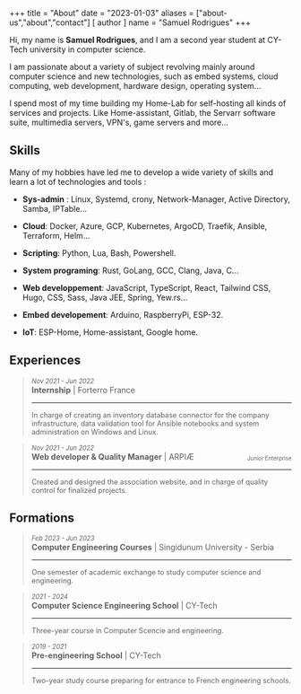 +++
title = "About"
date = "2023-01-03"
aliases = ["about-us","about","contact"]
[ author ]
  name = "Samuel Rodrigues"
+++

<style>
.date {
  font-style: italic;
  font-size: .8em
}

.job-title {
  margin-top: 6px;
  margin-bottom: 6px;
  font-weight: normal;
}
.job-post {
  margin-top: 6px;
  margin-bottom: 6px;
  font-weight: bold;
}
.job-desc {
  font-size: .9em
}
.company-notes {
  padding-top: 6px;
  font-size: 0.7em;
}
.job-title-container {
  display: flex;
  justify-content: space-between;
  align-item: center;
}
</style>

Hi, my name is **Samuel Rodrigues**, and I am a second year student at CY-Tech
university in computer science.

I am passionate about a variety of subject revolving mainly around computer
science and new technologies, such as embed systems, cloud computing,
web development, hardware design, operating system...

I spend most of my time building my Home-Lab for self-hosting all kinds of
services and projects. Like Home-assistant, Gitlab, the Servarr software suite,
multimedia servers, VPN's, game servers and more...

## Skills

Many of my hobbies have led me to develop a wide variety of skills and learn
a lot of technologies and tools :

- **Sys-admin** : Linux, Systemd, crony, Network-Manager, Active Directory, Samba,
IPTable...

- **Cloud**: Docker, Azure, GCP, Kubernetes, ArgoCD,
Traefik, Ansible, Terraform, Helm...

- **Scripting**: Python, Lua, Bash, Powershell.

- **System programing**: Rust, GoLang, GCC, Clang, Java, C...

- **Web developpement**: JavaScript, TypeScript, React, Tailwind CSS, Hugo, CSS,
Sass, Java JEE, Spring, Yew.rs...

- **Embed developement**: Arduino, RaspberryPi, ESP-32.

- **IoT**: ESP-Home, Home-assistant, Google home.

## Experiences

> <div>
>   <span class="date">Nov 2021 - Jun 2022</span> <br>
>   <div class="job-title-container" >
>     <div>
>     <span class="job-post">Internship</span> |
>     <span class="job-title">Forterro France</span>
>     </div>
>   </div>
>   <hr />
>   <p class="job-desc">
> In charge of creating an inventory database connector for the company
> infrastructure, data validation tool for Ansible notebooks and system
> administration on Windows and Linux.
>   </p>
> </div>

> <div>
>   <span class="date">Nov 2021 - Jun 2022</span> <br>
>   <div class="job-title-container" >
>     <div>
>     <span class="job-post">Web developer & Quality Manager</span> |
>     <span class="job-title">ARPIÆ</span>
>     </div>
>     <span class="company-notes">Junior Enterprise</span>
>   </div>
>   <hr />
>   <p class="job-desc">
>     Created and designed the association website, and in charge of quality
>     control for finalized projects.
>   </p>
> </div>


## Formations

> <div>
>   <span class="date">Feb 2023 - Jun 2023</span> <br>
>   <div class="job-title-container" >
>     <div>
>     <span class="job-post">Computer Engineering Courses</span> |
>     <span class="job-title">Singidunum University - Serbia</span>
>     </div>
>   </div>
>   <hr />
>   <p class="job-desc">
>     One semester of academic exchange to study computer science and engineering.
>   </p>
> </div>

> <div>
>   <span class="date">2021 - 2024</span> <br>
>   <div class="job-title-container" >
>     <div>
>     <span class="job-post">Computer Science Engineering School</span> |
>     <span class="job-title">CY-Tech</span>
>     </div>
>   </div>
>   <hr />
>   <p class="job-desc">
>     Three-year course in Computer Scencie and engineering.
>   </p>
> </div>

> <div>
>   <span class="date">2019 - 2021</span> <br>
>   <div class="job-title-container" >
>     <div>
>     <span class="job-post">Pre-engineering School</span> |
>     <span class="job-title">CY-Tech</span>
>     </div>
>   </div>
>   <hr />
>   <p class="job-desc">
>     Two-year study course preparing for entrance to French engineering schools.
>   </p>
> </div>
